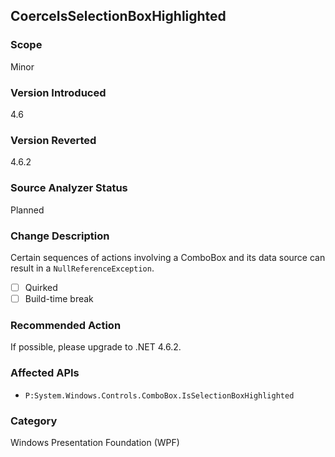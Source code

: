 ## CoerceIsSelectionBoxHighlighted

### Scope
Minor

### Version Introduced
4.6

### Version Reverted
4.6.2

### Source Analyzer Status
Planned

### Change Description
Certain sequences of actions involving a ComboBox and its data source can result in a `NullReferenceException`.

- [ ] Quirked
- [ ] Build-time break

### Recommended Action
If possible, please upgrade to .NET 4.6.2.

### Affected APIs
* `P:System.Windows.Controls.ComboBox.IsSelectionBoxHighlighted`

### Category
Windows Presentation Foundation (WPF)

<!--
    ### Original Bug
    125219
-->

<!-- breaking change id: 179 -->
